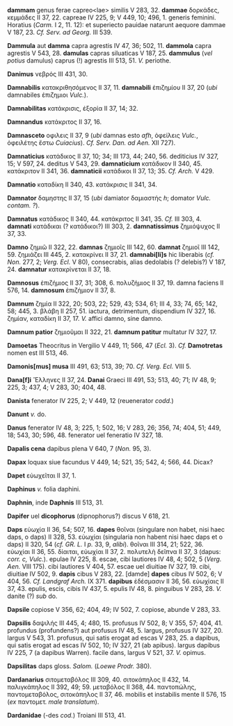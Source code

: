 **dammam** genus ferae capreo\<lae\> similis V 283, 32. **dammae**
δορκάδες, κεμμάδες II 37, 22. capreae IV 225, 9; V 449, 10; 496, 1.
generis feminini. Horatius (*Carm.* I 2, 11. 12): et superiecto pauidae
natarunt aequore dammae V 187, 23. *Cf. Serv. ad Georg.* III 539.

**Dammula** aut **damma** capra agrestis IV 47, 36; 502, 11. **dammola**
capra agrestis V 543, 28. **damulas** capras siluaticas V 187, 25.
**dammulus** (*vel potius* damulus) caprus (!) agrestis III 513, 51.
*V.* periothe.

**Danimus** νεβρός III 431, 30.

**Damnabilis** κατακριθησόμενος II 37, 11. **damnabili** ἐπιζημίου II
37, 20 (*ubi* damnabiles ἐπιζημιοι *Vulc.*).

**Damnabilitas** κατάκρισις, ἐξορία II 37, 14; 32.

**Damnandus** κατάκριτος II 37, 16.

**Damnasceto** οφιλεις II 37, 9 (*ubi* damnas esto *afh*, ὀφείλεις
*Vulc.*, ὀφειλέτης ἔστω *Cuiacius*). *Cf. Serv. Dan. ad Aen.* XII 727).

**Damnaticius** κατάδικος II 37, 10; 34; III 173, 44; 240, 56.
dediticius IV 327, 15; V 597, 24. deditus V 543, 29. **damnaticium**
κατάδικον II 340, 45. κατάκριτον II 341, 36. **damnaticii** κατάδικοι II
37, 13; 35. *Cf. Arch.* V 429.

**Damnatio** καταδίκη II 340, 43. κατάκρισις II 341, 34.

**Damnator** δαμηστης II 37, 15 (*ubi* damiator δαμιαστής *h*; domator
*Vulc. contam. ?*).

**Damnatus** κατάδικος II 340, 44. κατά­κριτος II 341, 35. *Cf.* III 303,
4. **damnati** κατάδικαι (? κατάδικοι?) III 303, 2. **damnatissimus**
ζημιόψυχος II 37, 33.

**Damno** ζημιῶ II 322, 22. **damnas** ζημιοῖς III 142, 60. **damnat**
ζημιοῖ III 142, 59. ζημιάζει III 445, 2. κατακρίνει II 37, 21.
**damnabi[li]s** hic liberabis (*cf. Non.* 277, 2; *Verg. Ecl.* V
80), consecrabis, alias dedolabis (? delebis?) V 187, 24. **damnatur**
κατακρίνεται II 37, 18.

**Damnosus** ἐπιζήμιος II 37, 31; 308, 6. πολυζήμιος II 37, 19. damna
faciens II 576, 14. **damnosum** ἐπιζήμιον II 37, 8.

**Damnum** ζημία II 322, 20; 503, 22; 529, 43; 534, 61; III 4, 33; 74,
65; 142, 58; 445, 3. βλάβη II 257, 51. iactura, detrimentum, dispendium
IV 327, 16. ζημίαν, καταδίκη II 37, 17. *V.* affici damno, sine damno.

**Damnum patior** ζημιοῦμαι II 322, 21. **damnum patitur** multatur IV
327, 17.

**Damoetas** Theocritus in Vergilio V 449, 11; 566, 47 (*Ecl.* 3). *Cf.*
**Damotretas** nomen est III 513, 46.

**Damonis[mus] musa** III 491, 63; 513, 39; 70. *Cf. Verg. Ecl.* VIII
5.

**Dana[f]i** Ἕλληνες II 37, 24. **Danai** Graeci III 491, 53; 513, 40;
71; IV 48, 9; 225, 3; 437, 4; V 283, 30; 404, 48.

**Danista** fenerator IV 225, 2; V 449, 12 (reuenerator *codd.*)

**Danunt** *v.* do.

**Danus** fenerator IV 48, 3; 225, 1; 502, 16; V 283, 26; 356, 74; 404,
51; 449, 18; 543, 30; 596, 48. fenerator uel feneratio IV 327, 18.

**Dapalis cena** dapibus plena V 640, 7 (*Non.* 95, 3).

**Dapax** loquax siue facundus V 449, 14; 521, 35; 542, 4; 566, 44.
Dicax?

**Dapet** εὐωχεῖται II 37, 1.

**Daphinus** *v.* folia daphini.

**Daphnin**, inde **Daphnis** III 513, 31.

**Dapifer** uel **dicophorus** (dipnophorus?) discus V 618, 21.

**Daps** εὐωχία II 36, 54; 507, 16. **dapes** θοῖναι (singulare non
habet, nisi haec daps, o daps) II 328, 53. εὐωχίαι (singularia non
habent nisi haec daps et o daps) II 320, 54 (*cf. GR. L.* I *p.* 33, 9,
*alibi*). θοῖναι III 314, 21; 522, 36. εὐωχίαι II 36, 55. δίαιται,
εὐωχίαι II 37, 2. πολυτελὴ δεῖπνα II 37, 3 (dapus: *corr. c, Vulc.*).
epulae IV 225, 8. escae, cibi lautiores IV 48, 4; 502, 5 (*Verg. Aen.*
VIII 175). cibi lautiores V 404, 57. escae uel diuitiae IV 327, 19.
cibi, diuitiae IV 502, 9. **dapis** cibus V 283, 22. [damde] **dapes**
cibus IV 502, 6; V 404, 56. *Cf. Landgraf Arch.* IX 371. **dapibus**
ἐδέσμασιν II 36, 56. εὐωχίαις II 37, 43. epulis, escis, cibis IV 437, 5.
epulis IV 48, 8. pinguibus V 283, 28. *V.* danite (?) *sub* do.

**Dapsile** copiose V 356, 62; 404, 49; IV 502, 7. copiose, abunde V
283, 33.

**Dapsilis** δαψιλής III 445, 4; 480, 15. profusus IV 502, 8; V 355, 57;
404, 41. profundus (profundens?) aut profusus IV 48, 5. largus, profusus
IV 327, 20. largus V 543, 31. profusus, qui satis erogat ad escas V 283,
25. a dapibus, qui satis erogat ad escas IV 502, 10; IV 327, 21 (ab
apibus). largus dapibus IV 225, 7 (a dapibus Warren). facile dans,
largus V 521, 37. *V.* opimus.

**Dapsilitas** daps gloss. *Salom.* (*Loewe Prodr.* 380).

**Dardanarius** σιτομεταβόλος III 309, 40. σιτοκάπηλος II 432, 14.
παλιγκάπηλος II 392, 49; 59. μεταβόλος II 368, 44. παντοπώλης,
παντομεταβόλος, σιτοκάπηλος II 37, 46. mobilis et instabilis mente II
576, 15 (*ex* παντομετ. *male translatum*).

**Dardanidae** (-des *cod.*) Troiani III 513, 41.
